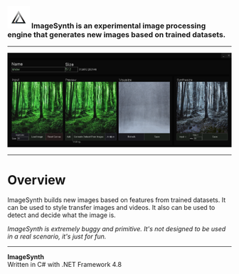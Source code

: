 <!-- # [<b>>> Download Latest</b>](https://github.com/o7q/MediaDownloader/releases/latest/download/MediaDownloader.exe) -->
### <img src="assets/images/logo.png" width=50px> ImageSynth is an experimental image processing engine that generates new images based on trained datasets.

---

<img src="assets/images/program.png">

---

# Overview
ImageSynth builds new images based on features from trained datasets. It can be used to style transfer images and videos. It also can be used to detect and decide what the image is.

*ImageSynth is extremely buggy and primitive. It's not designed to be used in a real scenario, it's just for fun.*

<!-- ---

## **Interface** -->

---

**ImageSynth** \
Written in C# with .NET Framework 4.8
